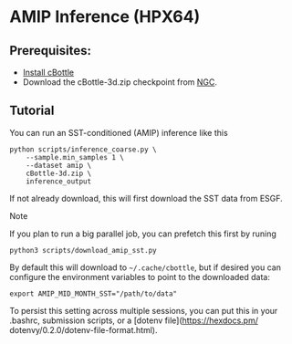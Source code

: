 # AMIP Inference (HPX64)


## Prerequisites:

- [Install cBottle](./installation.md)
- Download the cBottle-3d.zip checkpoint from [NGC](https://catalog.ngc.nvidia.com/orgs/nvidia/teams/earth-2/models/cbottle/files).


## Tutorial

You can run an SST-conditioned (AMIP) inference like this

    python scripts/inference_coarse.py \
        --sample.min_samples 1 \
        --dataset amip \
        cBottle-3d.zip \
        inference_output 

If not already download, this will first download the SST data from ESGF.

> [!NOTE]
> If you plan to run a big parallel job, you can prefetch this first by runing
> 
>     python3 scripts/download_amip_sst.py
> 
> By default this will download to `~/.cache/cbottle`, but if desired you can configure the environment variables to point to the downloaded data:
> 
>     export AMIP_MID_MONTH_SST="/path/to/data"
> 
> To persist this setting across multiple sessions, you can put this in
> your .bashrc, submission scripts, or a [dotenv file](https://hexdocs.pm/
> dotenvy/0.2.0/dotenv-file-format.html).


